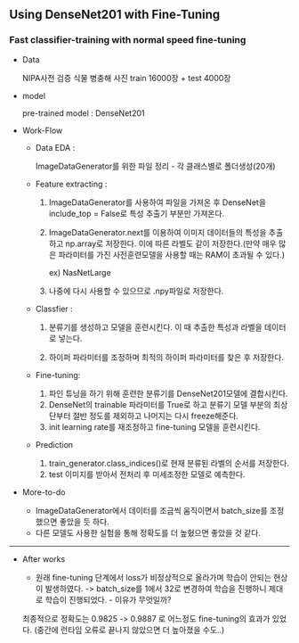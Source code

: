 ## Using DenseNet201 with Fine-Tuning

### Fast classifier-training with normal speed fine-tuning

- Data

  NIPA사전 검증 식물 병충해 사진 train 16000장  + test 4000장

- model

  pre-trained model : DenseNet201

- Work-Flow

  - Data EDA : 

    ImageDataGenerator를 위한 파일 정리 - 각 클래스별로 폴더생성(20개)

  - Feature extracting : 

    1. ImageDataGenerator를 사용하여 파일을 가져온 후 DenseNet을 include_top = False로 특성 추출기 부분만 가져온다. 

    2. ImageDataGenerator.next를 이용하여 이미지 데이터들의 특성을 추출하고 np.array로 저장한다.  이에 따른 라벨도 같이 저장한다.(만약 매우 많은 파라미터를 가진 사전훈련모델을 사용할 때는 RAM이 초과될 수 있다.)

         ex) NasNetLarge

    3. 나중에 다시 사용할 수 있으므로 .npy파일로 저장한다.

  - Classfier : 

    1. 분류기를 생성하고 모델을 훈련시킨다. 이 때 추출한 특성과 라벨을 데이터로 넣는다.

    2. 하이퍼 파라미터를 조정하며 최적의 하이퍼 파라미터를 찾은 후 저장한다.

  - Fine-tuning:

    1. 파인 튜닝을 하기 위해 훈련한 분류기를 DenseNet201모델에 결합시킨다.
    2. DenseNet의 trainable 파라미터를 True로 하고 분류기 모델 부분의 최상단부터 절반 정도를 제외하고 나머지는 다시 freeze해준다.
    3. init learning rate를 재조정하고 fine-tuning 모델을 훈련시킨다.

  - Prediction

    1. train_generator.class_indices()로 현재 분류된 라벨의 순서를 저장한다.
    2. test 이미지를 받아서 전처리 후 미세조정한 모델로 예측한다.

- More-to-do

  - ImageDataGenerator에서 데이터를 조금씩 움직이면서 batch_size를 조정했으면 좋았을 듯 하다.
  - 다른 모델도 사용한 실험을 통해 정확도를 더 높혔으면 좋았을 것 같다.

------------------------------
 - After works
   - 원래 fine-tuning 단계에서 loss가 비정상적으로 올라가며 학습이 안되는 현상이 발생하였다. ->
   batch_size를 1에서 32로 변경하여 학습을 진행하니 제대로 학습이 진행되었다. - 이유가 무엇일까?
   
   최종적으로 정확도는 0.9825 -> 0.9887 로 어느정도 fine-tuning의 효과가 있었다. (중간에 런타임 오류로 끝나지 않았으면 더 높아졌을 수도..)


